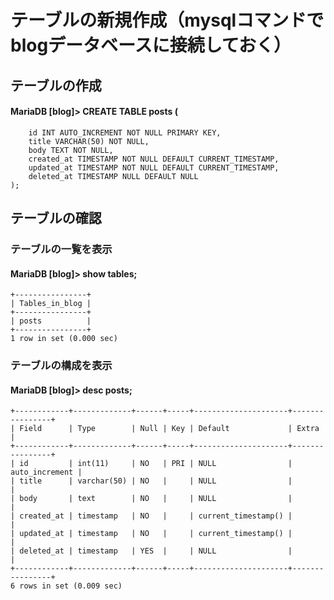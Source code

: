 # テーブルの新規作成（mysqlコマンドでblogデータベースに接続しておく）

## テーブルの作成

#### MariaDB [blog]> CREATE TABLE posts (
        id INT AUTO_INCREMENT NOT NULL PRIMARY KEY,
        title VARCHAR(50) NOT NULL,
        body TEXT NOT NULL,
        created_at TIMESTAMP NOT NULL DEFAULT CURRENT_TIMESTAMP,
        updated_at TIMESTAMP NOT NULL DEFAULT CURRENT_TIMESTAMP,
        deleted_at TIMESTAMP NULL DEFAULT NULL
    );

## テーブルの確認

### テーブルの一覧を表示
#### MariaDB [blog]> show tables;
    +----------------+
    | Tables_in_blog |
    +----------------+
    | posts          |
    +----------------+
    1 row in set (0.000 sec)

### テーブルの構成を表示
#### MariaDB [blog]> desc posts;
    +------------+-------------+------+-----+---------------------+----------------+
    | Field      | Type        | Null | Key | Default             | Extra          |
    +------------+-------------+------+-----+---------------------+----------------+
    | id         | int(11)     | NO   | PRI | NULL                | auto_increment |
    | title      | varchar(50) | NO   |     | NULL                |                |
    | body       | text        | NO   |     | NULL                |                |
    | created_at | timestamp   | NO   |     | current_timestamp() |                |
    | updated_at | timestamp   | NO   |     | current_timestamp() |                |
    | deleted_at | timestamp   | YES  |     | NULL                |                |
    +------------+-------------+------+-----+---------------------+----------------+
    6 rows in set (0.009 sec)